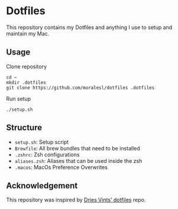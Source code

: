 # Dotfiles

This repository contains my Dotfiles and anything I use to setup and maintain my Mac.

## Usage

Clone repository
```
cd ~
mkdir .dotfiles
git clone https://github.com/moralesl/dotfiles .dotfiles
```

Run setup
```
./setup.sh
```

## Structure

* `setup.sh`:     Setup script
* `Brewfile`:     All brew bundles that need to be installed
* `.zshrc`:       Zsh configurations
* `aliases.zsh`:  Aliases that can be used inside the zsh
* `.macos`:       MacOs Preference Overwrites

## Acknowledgement
This repository was inspired by [Dries Vints' dotfiles](https://github.com/driesvints/dotfiles) repo.
